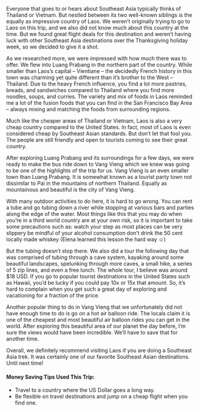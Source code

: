 Everyone that goes to or hears about Southeast Asia typically thinks of Thailand or Vietnam.  But nestled between its two well-known siblings is the equally as impressive country of Laos.  We weren’t originally trying to go to Laos on this trip, and we also did not know much about this country at the time.  But we found great flight deals for this destination and weren’t having luck with other Southeast Asia destinations over the Thanksgiving holiday week, so we decided to give it a shot.

As we researched more, we were impressed with how much there was to offer.  We flew into Luang Prabang in the northern part of the country.  While smaller than Laos’s capital – Vientiane – the decidedly French history in this town was charming yet quite different than it’s brother to the West – Thailand.  Due to the heavy French influence, you find a lot more pastries, breads, and sandwiches compared to Thailand where you find more noodles, soups, and curries.  The variety and mix of foods in Laos reminded me a lot of the fusion foods that you can find in the San Francisco Bay Area – always mixing and matching the foods from surrounding regions.

Much like the cheaper areas of Thailand or Vietnam, Laos is also a very cheap country compared to the United States.  In fact, most of Laos is even considered cheap by Southeast Asian standards.  But don’t let that fool you.  The people are still friendly and open to tourists coming to see their great country.  

After exploring Luang Prabang and its surroundings for a few days, we were ready to make the bus ride down to Vang Vieng which we knew was going to be one of the highlights of the trip for us.  Vang Vieng is an even smaller town than Luang Prabang.  It is somewhat known as a tourist party town not dissimilar to Pai in the mountains of northern Thailand.   Equally as mountainous and beautiful is the city of Vang Vieng.  

With many outdoor activities to do here, it is hard to go wrong.  You can rent a tube and go tubing down a river while stopping at various bars and parties along the edge of the water.  Most things like this that you may do when you’re in a third world country are at your own risk, so it is important to take some precautions such as:
watch your step as most places can be very slippery
be mindful of your alcohol consumption
don’t drink the 50 cent locally made whiskey (Elena learned this lesson the hard way ☺)

But the tubing doesn’t stop there.  We also did a tour the following day that was comprised of tubing through a cave system, kayaking around some beautiful landscapes, spelunking through more caves, a small hike, a series of 5 zip lines, and even a free lunch.  The whole tour, I believe was around $18 USD.  If you go to popular tourist destinations in the United States such as Hawaii, you’d be lucky if you could pay 10x or 15x that amount.  So, it’s hard to complain when you get such a great day of exploring and vacationing for a fraction of the price.

Another popular thing to do in Vang Vieng that we unfortunately did not have enough time to do is go on a hot air balloon ride.  The locals claim it is one of the cheapest and most beautiful air balloon rides you can get in the world.  After exploring this beautiful area of our planet the day before, I’m sure the views would have been incredible.  We’ll have to save that for another time.

Overall, we definitely recommend visiting Laos if you are doing a Southeast Asia trek.  It was certainly one of our favorite Southeast Asian destinations.  Until next time!

#### Money Saving Tips Used This Trip:
* Travel to a country where the US Dollar goes a long way.
* Be flexible on travel destinations and jump on a cheap flight when you find one.
